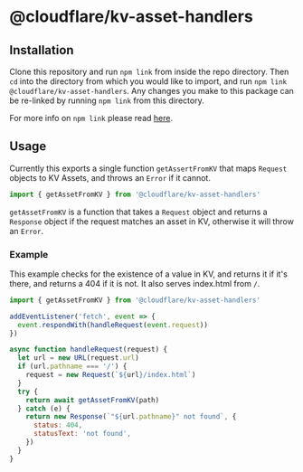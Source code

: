 # @cloudflare/kv-asset-handlers

## Installation

Clone this repository and run `npm link` from inside the repo directory. Then `cd` into the directory from which you would like to import, and run `npm link @cloudflare/kv-asset-handlers`. Any changes you make to this package can be re-linked by running `npm link` from this directory.

For more info on `npm link` please read [here](https://docs.npmjs.com/cli/link).

## Usage

Currently this exports a single function `getAssertFromKV` that maps `Request` objects to KV Assets, and throws an `Error` if it cannot.

```js
import { getAssetFromKV } from '@cloudflare/kv-asset-handlers'
```

`getAssetFromKV` is a function that takes a `Request` object and returns a `Response` object if the request matches an asset in KV, otherwise it will throw an `Error`.

### Example

This example checks for the existence of a value in KV, and returns it if it's there, and returns a 404 if it is not. It also serves index.html from `/`.

```js
import { getAssetFromKV } from '@cloudflare/kv-asset-handlers'

addEventListener('fetch', event => {
  event.respondWith(handleRequest(event.request))
})

async function handleRequest(request) {
  let url = new URL(request.url)
  if (url.pathname === '/') {
    request = new Request(`${url}/index.html`)
  }
  try {
    return await getAssetFromKV(path)
  } catch (e) {
    return new Response(`"${url.pathname}" not found`, {
      status: 404,
      statusText: 'not found',
    })
  }
}
```
